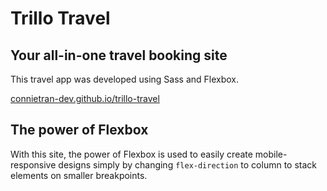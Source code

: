 # Trillo Travel

## Your all-in-one travel booking site

This travel app was developed using Sass and Flexbox.

[connietran-dev.github.io/trillo-travel](https://connietran-dev.github.io/trillo-travel/)

## The power of Flexbox

With this site, the power of Flexbox is used to easily create mobile-responsive designs simply by changing `flex-direction` to column to stack elements on smaller breakpoints.